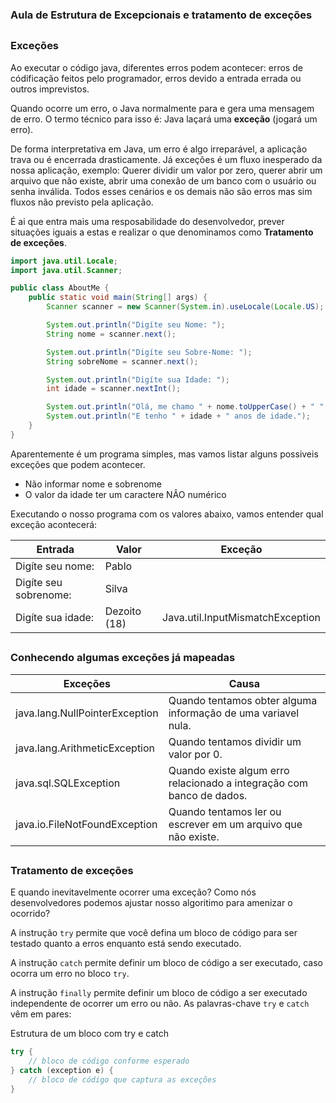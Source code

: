 ### Aula de Estrutura de Excepcionais e tratamento de exceções

##

### Exceções

Ao executar o código java, diferentes erros podem acontecer: erros de códificação feitos pelo programador, erros devido a entrada errada ou outros imprevistos.

Quando ocorre um erro, o Java normalmente para e gera uma mensagem de erro. O termo técnico para isso é: Java laçará uma <strong>exceção</strong> (jogará um erro).

De forma interpretativa em Java, um erro é algo irreparável, a aplicação trava ou é encerrada drasticamente. Já exceções é um fluxo inesperado da nossa aplicação, exemplo: Querer dividir um valor por zero, querer abrir um arquivo que não existe, abrir uma conexão de um banco com o usuário ou senha inválida. Todos esses cenários e os demais não são erros mas sim fluxos não previsto pela aplicação.

É ai que entra mais uma resposabilidade do desenvolvedor, prever situações iguais a estas e realizar o que denominamos como <strong>Tratamento de exceções</strong>.

```java
import java.util.Locale;
import java.util.Scanner;

public class AboutMe {
    public static void main(String[] args) {
        Scanner scanner = new Scanner(System.in).useLocale(Locale.US);

        System.out.println("Digíte seu Nome: ");
        String nome = scanner.next();

        System.out.println("Digíte seu Sobre-Nome: ");
        String sobreNome = scanner.next();

        System.out.println("Digíte sua Idade: ");
        int idade = scanner.nextInt();

        System.out.println("Olá, me chamo " + nome.toUpperCase() + " " + sobreNome.toUpperCase());
        System.out.println("E tenho " + idade + " anos de idade.");
    }
}
```

Aparentemente é um programa simples, mas vamos listar alguns possiveis exceções que podem acontecer.

 - Não informar nome e sobrenome
 - O valor da idade ter um caractere NÂO numérico

Executando o nosso programa com os valores abaixo, vamos entender qual exceção acontecerá:

| Entrada | Valor | Exceção |
| ------- | ----- | ------- |
| Digíte seu nome: | Pablo |  |
| Digíte seu sobrenome: | Silva |  |
| Digíte sua idade: | Dezoito (18) | Java.util.InputMismatchException |

##

### Conhecendo algumas exceções já mapeadas

| Exceções | Causa |
| ---------| ------|
| java.lang.NullPointerException | Quando tentamos obter alguma informação de uma variavel nula. |
| java.lang.ArithmeticException  | Quando tentamos dividir um valor por 0. |
| java.sql.SQLException | Quando existe algum erro relacionado a integração com banco de dados. |
| java.io.FileNotFoundException | Quando tentamos ler ou escrever em um arquivo que não existe. |

##

### Tratamento de exceções

E quando inevitavelmente ocorrer uma exceção? Como nós desenvolvedores podemos ajustar nosso algoritimo para amenizar o ocorrido?

A instrução `try` permite que você defina um bloco de código para ser testado quanto a erros enquanto está sendo executado.

A instrução `catch` permite definir um bloco de código a ser executado, caso ocorra um erro no bloco `try`.

A instrução `finally` permite definir um bloco de código a ser executado independente de ocorrer um erro ou não. As palavras-chave `try` e `catch` vêm em pares:

Estrutura de um bloco com try e catch

```java
try {
    // bloco de código conforme esperado
} catch (exception e) {
    // bloco de código que captura as exceções
}
```